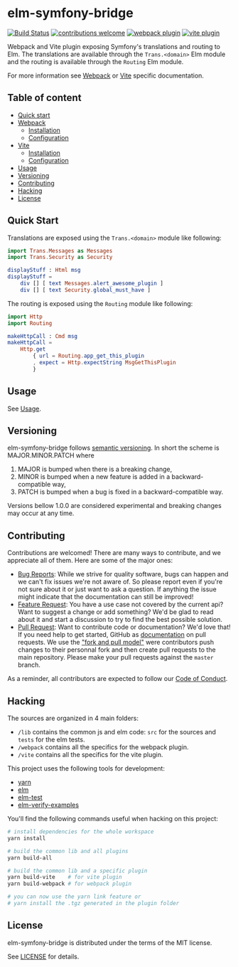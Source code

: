 # elm-symfony-bridge

[![Build Status](https://travis-ci.org/mdevlamynck/elm-symfony-bridge.svg?branch=master)](https://travis-ci.org/mdevlamynck/elm-symfony-bridge)
[![contributions welcome](https://img.shields.io/badge/contributions-welcome-brightgreen.svg?style=flat)](https://github.com/mdevlamynck/elm-symfony-bridge/issues)
[![webpack plugin](https://img.shields.io/npm/v/elm-symfony-bridge?label=webpack%20plugin&logo=webpack%20plugin)](https://www.npmjs.com/package/elm-symfony-bridge)
[![vite plugin](https://img.shields.io/npm/v/vite-plugin-elm-symfony-bridge?label=vite%20plugin&logo=vite%20plugin)](https://www.npmjs.com/package/vite-plugin-elm-symfony-bridge)

Webpack and Vite plugin exposing Symfony's translations and routing to Elm.
The translations are available through the `Trans.<domain>` Elm module and the routing is available through the `Routing` Elm module.

For more information see [Webpack](webpack/README.md) or [Vite](vite/README.md) specific documentation.

## Table of content

* [Quick start](#quick-start)
* [Webpack](webpack/README.md)
    - [Installation](webpack/README.md#Installation)
    - [Configuration](webpack/README.md#Configuration)
* [Vite](vite/README.md)
    - [Installation](vite/README.md#Installation)
    - [Configuration](vite/README.md#Configuration)
* [Usage](doc/Usage.md)
* [Versioning](#versioning)
* [Contributing](#contributing)
* [Hacking](#Hacking)
* [License](#License)

## Quick Start

Translations are exposed using the `Trans.<domain>` module like following:

```elm
import Trans.Messages as Messages
import Trans.Security as Security

displayStuff : Html msg
displayStuff =
    div [] [ text Messages.alert_awesome_plugin ]
    div [] [ text Security.global_must_have ]
```

The routing is exposed using the `Routing` module like following:

```elm
import Http
import Routing

makeHttpCall : Cmd msg
makeHttpCall =
    Http.get
        { url = Routing.app_get_this_plugin
        , expect = Http.expectString MsgGetThisPlugin
        }
```

## Usage

See [Usage](doc/Usage.md).

## Versioning

elm-symfony-bridge follows [semantic versioning](https://semver.org/). In short the scheme is MAJOR.MINOR.PATCH where
1. MAJOR is bumped when there is a breaking change,
2. MINOR is bumped when a new feature is added in a backward-compatible way,
3. PATCH is bumped when a bug is fixed in a backward-compatible way.

Versions bellow 1.0.0 are considered experimental and breaking changes may occur at any time.

## Contributing

Contributions are welcomed! There are many ways to contribute, and we appreciate all of them. Here are some of the major ones:

* [Bug Reports](https://github.com/mdevlamynck/elm-symfony-bridge/issues): While we strive for quality software, bugs can happen and we can't fix issues we're not aware of. So please report even if you're not sure about it or just want to ask a question. If anything the issue might indicate that the documentation can still be improved!
* [Feature Request](https://github.com/mdevlamynck/elm-symfony-bridge/issues): You have a use case not covered by the current api? Want to suggest a change or add something? We'd be glad to read about it and start a discussion to try to find the best possible solution.
* [Pull Request](https://github.com/mdevlamynck/elm-symfony-bridge/pulls): Want to contribute code or documentation? We'd love that! If you need help to get started, GitHub as [documentation](https://help.github.com/articles/about-pull-requests/) on pull requests. We use the ["fork and pull model"](https://help.github.com/articles/about-collaborative-development-models/) were contributors push changes to their personnal fork and then create pull requests to the main repository. Please make your pull requests against the `master` branch.

As a reminder, all contributors are expected to follow our [Code of Conduct](CODE_OF_CONDUCT.md).

## Hacking

The sources are organized in 4 main folders:

* `/lib` contains the common js and elm code: `src` for the sources and `tests` for the elm tests.
* `/webpack` contains all the specifics for the webpack plugin.
* `/vite` contains all the specifics for the vite plugin.

This project uses the following tools for development:

* [yarn](https://yarnpkg.com/)
* [elm](https://elm-lang.org/)
* [elm-test](https://github.com/rtfeldman/node-test-runner)
* [elm-verify-examples](https://github.com/stoeffel/elm-verify-examples)

You'll find the following commands useful when hacking on this project:

```bash
# install dependencies for the whole workspace
yarn install

# build the common lib and all plugins
yarn build-all

# build the common lib and a specific plugin
yarn build-vite    # for vite plugin
yarn build-webpack # for webpack plugin

# you can now use the yarn link feature or
# yarn install the .tgz generated in the plugin folder
```

## License

elm-symfony-bridge is distributed under the terms of the MIT license.

See [LICENSE](LICENSE.md) for details.
